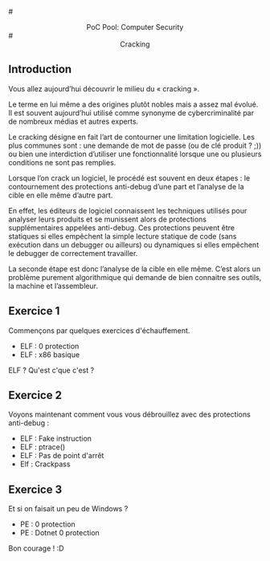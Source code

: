 #<center>PoC Pool: Computer Security</center>
#<center>Cracking</center>

## Introduction

Vous allez aujourd’hui découvrir le milieu du « cracking ».

Le terme en lui même a des origines plutôt nobles mais a assez mal évolué. Il est souvent aujourd’hui utilisé comme synonyme de cybercriminalité par de nombreux médias et autres experts.

Le cracking désigne en fait l’art de contourner une limitation logicielle. Les plus communes sont : une demande de mot de passe (ou de clé produit ? ;)) ou bien une interdiction d’utiliser une fonctionnalité lorsque une ou plusieurs conditions ne sont pas remplies.

Lorsque l’on crack un logiciel, le procédé est souvent en deux étapes : le contournement des protections anti-debug d’une part et l’analyse de la cible en elle même d’autre part.

En effet, les éditeurs de logiciel connaissent les techniques utilisés pour analyser leurs produits et se munissent alors de protections supplémentaires appelées anti-debug. Ces protections peuvent être statiques si elles empêchent la simple lecture statique de code (sans exécution dans un debugger ou ailleurs) ou dynamiques si elles empêchent le debugger de correctement travailler.

La seconde étape est donc l’analyse de la cible en elle même. C’est alors un problème purement algorithmique qui demande de bien connaitre ses outils, la machine et l’assembleur.

## Exercice 1

Commençons par quelques exercices d'échauffement.

* ELF : 0 protection
* ELF : x86 basique

ELF ? Qu'est c'que c'est ?

## Exercice 2

Voyons maintenant comment vous vous débrouillez avec des protections anti-debug :

* ELF : Fake instruction
* ELF : ptrace()
* ELF : Pas de point d'arrêt
* Elf : Crackpass

## Exercice 3

Et si on faisait un peu de Windows ?

* PE : 0 protection
* PE : Dotnet 0 protection

Bon courage ! :D